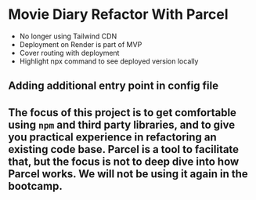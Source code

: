 # Movie Diary Refactor With Parcel

-   No longer using Tailwind CDN
-   Deployment on Render is part of MVP
-   Cover routing with deployment
-   Highlight npx command to see deployed version locally

## Adding additional entry point in config file

## The focus of this project is to get comfortable using `npm` and third party libraries, and to give you practical experience in refactoring an existing code base. Parcel is a tool to facilitate that, but the focus is not to deep dive into how Parcel works. We will not be using it again in the bootcamp.
